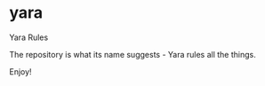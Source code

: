# yara
Yara Rules 

The repository is what its name suggests - Yara rules all the things. 

Enjoy!

